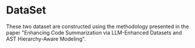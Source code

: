 # DataSet
These two dataset are constructed using the methodology presented in the paper "Enhancing Code Summarization via LLM-Enhanced Datasets and AST Hierarchy-Aware Modeling".
